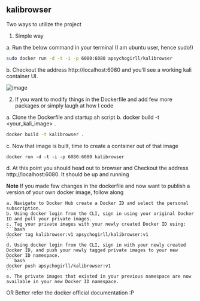 ## kalibrowser

Two ways to utilize the project
1. Simple way 

  a. Run the below command in your terminal (I am ubuntu user, hence sudo!)
  ```bash
  sudo docker run -d -t -i -p 6080:6080 apsychogirll/kalibrowser
  ```
  b. Checkout the address http://localhost:6080 and you’ll see a working kali container UI.
  
  ![image](https://user-images.githubusercontent.com/37927368/220059069-6b352f5d-c461-441c-a1fd-7102531556f8.png)

2. If you want to modify things in the Dockerfile and add few more packages or simply laugh at how I code

  a. Clone the Dockerfile and startup.sh script
  b. docker build -t <your_kali_image> . 
  ```bash
  docker build -t kalibrowser .
  ```
  c. Now that image is built, time to create a container out of that image
  ```
  docker run -d -t -i -p 6080:6080 kalibrowser
  ```
  d. At this point you should head out to browser and Checkout the address http://localhost:6080. It should be up and running
  
  
 **Note** If you made few changes in the dockerfile and now want to publish a version of your own docker image, follow along
 
    a. Navigate to Docker Hub create a Docker ID and select the personal subscription.
    b. Using docker login from the CLI, sign in using your original Docker ID and pull your private images.
    c. Tag your private images with your newly created Docker ID using: 
    ```bash
    docker tag kalibrowser:v1 apsychogirll/kalibrowser:v1
    ```
    d. Using docker login from the CLI, sign in with your newly created Docker ID, and push your newly tagged private images to your new Docker ID namespace. 
    ```bash 
    docker push apsychogirll/kalibrowser:v1
    ```
    e. The private images that existed in your previous namespace are now available in your new Docker ID namespace.
    
  OR Better refer the docker official documentation :P
